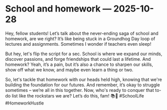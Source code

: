 # School and homework — 2025-10-28

Hey, fellow students! Let’s talk about the never-ending saga of school and homework, are we right? It’s like being stuck in a Groundhog Day loop of lectures and assignments. Sometimes I wonder if teachers even sleep!

But hey, let's flip the script for a sec. School is where we expand our minds, discover passions, and forge friendships that could last a lifetime. And homework? Yeah, it’s a pain, but it’s also a chance to sharpen our skills, show off what we know, and maybe even learn a thing or two.

So, let's tackle that homework with our heads held high, knowing that we're building the foundation for our futures. And remember, it’s okay to struggle sometimes – we’re all in this together. Now, who's ready to conquer that to-do list like the rockstars we are? Let’s do this, fam! 📚💪 #SchoolLife #HomeworkHustle
